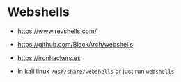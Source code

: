 # Webshells

- <https://www.revshells.com/>
- <https://github.com/BlackArch/webshells>
- <https://ironhackers.es>


- In kali linux `/usr/share/webshells` or just run `webshells`